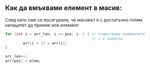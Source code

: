## Как да вмъкваме елемент в масив:

След като сме се посигурили, че масивът е с достатъчно голям капацитет да приеме нов елемент:

```c++
for (int i = arr_len; i >= pos; i--) { // отместваме елементите                                      
                                       // с 1 надясно
		arr[i + 1] = arr[i];
}

arr_len++;
arr[pos] = elem;
```